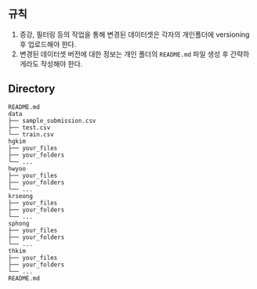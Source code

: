 ## 규칙
1. 증강, 필터링 등의 작업을 통해 변경된 데이터셋은 각자의 개인폴더에 versioning 후 업로드해야 한다.
2. 변경된 데이터셋 버전에 대한 정보는 개인 폴더의 `README.md` 파일 생성 후 간략하게라도 작성해야 한다. 

## Directory
```
README.md
data
├── sample_submission.csv
├── test.csv 
└── train.csv
hgkim
├── your_files
├── your_folders
└── ...
hwyoo  
├── your_files
├── your_folders
└── ...
krseong	
├── your_files
├── your_folders
└── ...
sphong	
├── your_files
├── your_folders
└── ...
thkim
├── your_files
├── your_folders
└── ...
README.md
```
